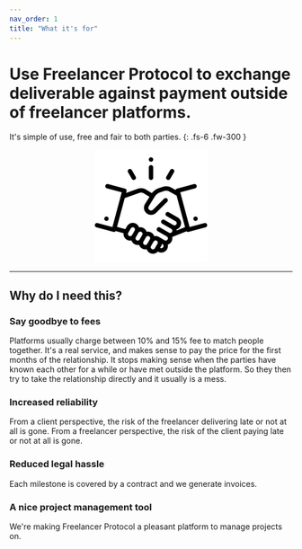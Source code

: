 ```yaml
---
nav_order: 1
title: "What it's for"
---
```


# Use Freelancer Protocol to exchange deliverable against payment outside of freelancer platforms.

It's simple of use, free and fair to both parties.
{: .fs-6 .fw-300 }

 <p align="center">
  <img src="/images/logo.png" alt="accessibility text">
</p>

---

## Why do I need this?

### Say goodbye to fees

Platforms usually charge between 10% and 15% fee to match people together. It's a real service, and makes sense to pay the price for the first months of the relationship.
It stops making sense when the parties have known each other for a while or have met outside the platform.
So they then try to take the relationship directly and it usually is a mess.

### Increased reliability

From a client perspective, the risk of the freelancer delivering late or not at all is gone.
From a freelancer perspective, the risk of the client paying late or not at all is gone.

### Reduced legal hassle

Each milestone is covered by a contract and we generate invoices.

### A nice project management tool

We're making Freelancer Protocol a pleasant platform to manage projects on.

<!-- ![GitHub Logo](/images/logo.png) -->
